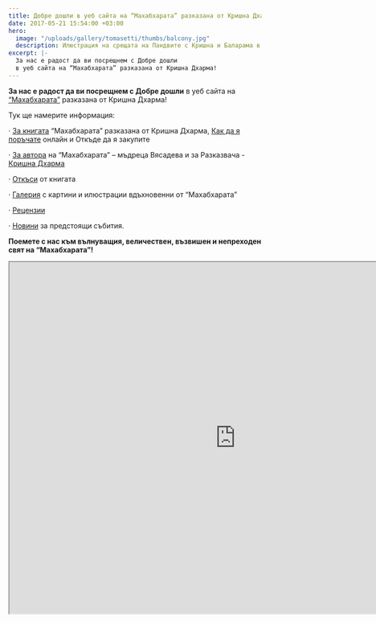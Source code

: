 ```yaml
---
title: Добре дошли в уеб сайта на “Махабхарата” разказана от Кришна Дхарма!
date: 2017-05-21 15:54:00 +03:00
hero:
  image: "/uploads/gallery/tomasetti/thumbs/balcony.jpg"
  description: Илюстрация на срещата на Пандвите с Кришна и Баларама в Дварака.
excerpt: |-
  За нас е радост да ви посрещнем с Добре дошли
  в уеб сайта на “Махабхарата” разказана от Кришна Дхарма!
---
```


**За нас е радост да ви посрещнем с Добре дошли**
в уеб сайта на [“Махабхарата”](http://www.mahabharata.bg/) разказана от Кришна Дхарма!

Тук ще намерите информация:

· [За книгата](http://www.mahabharata.bg/about-book/) “Махабхарата” разказана от Кришна Дхарма, [Как да я поръчате](http://www.mahabharata.bg/buy/) онлайн и Откъде да я закупите

· [За автора](http://www.mahabharata.bg/about-author/) на “Махабхарата” – мъдреца Вясадева и за Разказвача - [Кришна Дхарма](http://www.mahabharata.bg/about-author/)

· [Откъси](http://www.mahabharata.bg/explore/) от книгата

· [Галерия](http://www.mahabharata.bg/gallery/) с картини и илюстрации вдъхновенни от “Махабхарата”

· [Рецензии](http://www.mahabharata.bg/reviews/)

· [Новини](http://www.mahabharata.bg/posts/) за предстоящи събития.

**Поемете с нас към вълнуващия, величествен, възвишен и непреходен свят на “Махабхарата”!**

<iframe src="https://drive.google.com/file/d/0B-YAvKlX2FSzU0FtRVR3eUlpeHM/preview" width="900" height="700"></iframe>